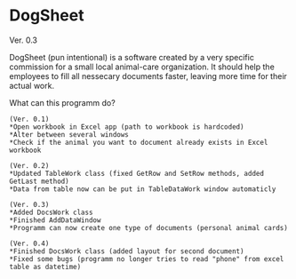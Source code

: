 # DogSheet
Ver. 0.3

DogSheet (pun intentional) is a software created by a very specific commission for a small local animal-care organization. 
It should help the employees to fill all nessecary documents faster, leaving more time for their actual work.

What can this programm do? 

	(Ver. 0.1)
	*Open workbook in Excel app (path to workbook is hardcoded)
	*Alter between several windows
	*Check if the animal you want to document already exists in Excel workbook
	
	(Ver. 0.2)
	*Updated TableWork class (fixed GetRow and SetRow methods, added GetLast method)
	*Data from table now can be put in TableDataWork window automaticly
	
	(Ver. 0.3)
	*Added DocsWork class
	*Finished AddDataWindow
	*Programm can now create one type of documents (personal animal cards)
	
	(Ver. 0.4)
	*Finished DocsWork class (added layout for second document)
	*Fixed some bugs (programm no longer tries to read "phone" from excel table as datetime)
